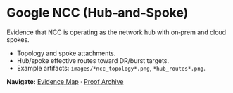 # Google NCC (Hub‑and‑Spoke)

Evidence that NCC is operating as the network hub with on‑prem and cloud spokes.
- Topology and spoke attachments.
- Hub/spoke effective routes toward DR/burst targets.
- Example artifacts: `images/*ncc_topology*.png`, `*hub_routes*.png`.

**Navigate:** [Evidence Map](../../evidence_map.md) · [Proof Archive](../README.md)

